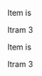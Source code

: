 <!-- Selamat Datang Ke Taik palat -->
<!-- Untuk nak pening Click sini Boss-->
 


Item is 

Itram 3

<!-- Selamat Datang Ke Taik palat -->
<!-- Untuk nak pening Click sini Boss-->
 


Item is 
 
Itram 3
